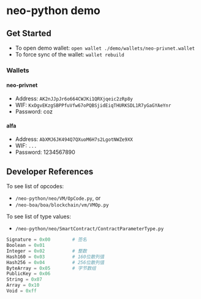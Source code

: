 # neo-python demo

## Get Started

* To open demo wallet: `open wallet ./demo/wallets/neo-privnet.wallet`
* To force sync of the wallet: `wallet rebuild`

### Wallets

#### neo-privnet

* Address: `AK2nJJpJr6o664CWJKi1QRXjqeic2zRp8y`
* WIF: `KxDgvEKzgSBPPfuVfw67oPQBSjidEiqTHURKSDL1R7yGaGYAeYnr`
* Password: coz

#### alfa

* Address: `AbXMJ6JK494Q7QXuoM6H7s2LgotNWZe9XX`
* WIF: `...`
* Password: 1234567890

## Developer References

To see list of opcodes:

* `/neo-python/neo/VM/OpCode.py`, or
* `/neo-boa/boa/blockchain/vm/VMOp.py`

To see list of type values:

* `/neo-python/neo/SmartContract/ContractParameterType.py`

``` py
Signature = 0x00        # 签名
Boolean = 0x01
Integer = 0x02          # 整数
Hash160 = 0x03          # 160位散列值
Hash256 = 0x04          # 256位散列值
ByteArray = 0x05        # 字节数组
PublicKey = 0x06
String = 0x07
Array = 0x10
Void = 0xff
```
